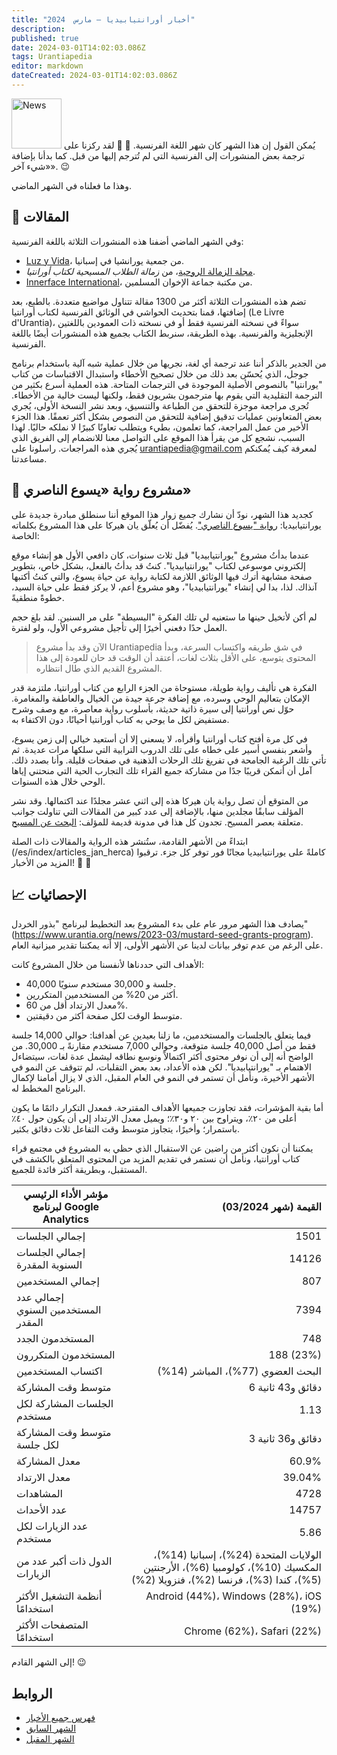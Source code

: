 ```yaml
---
title: "أخبار أورانتيابيديا — مارس  2024"
description: 
published: true
date: 2024-03-01T14:02:03.086Z
tags: Urantiapedia
editor: markdown
dateCreated: 2024-03-01T14:02:03.086Z
---
```


<img src="/_assets/svg/icon-news.svg" alt="News" style="width: 80px;"> يُمكن القول إن هذا الشهر كان شهر اللغة الفرنسية. :tokyo_tower: :sparkling_heart: لقد ركزنا على ترجمة بعض المنشورات إلى الفرنسية التي لم تُترجم إليها من قبل. كما بدأنا بإضافة «شيء آخر». :wink:

وهذا ما فعلناه في الشهر الماضي.

## :page_with_curl: المقالات

وفي الشهر الماضي أضفنا هذه المنشورات الثلاثة باللغة الفرنسية:

- [Luz y Vida](/fr/index/articles_luz_y_vida)، من جمعية يورانشيا في إسبانيا.
- [مجلة الزمالة الروحية](/fr/index/articles_spiritual_fellowship_journal)، من _زمالة الطلاب المسيحية لكتاب أورانتيا_.
- [Innerface International](/fr/index/articles_innerface)، من مكتبة جماعة الإخوان المسلمين.

تضم هذه المنشورات الثلاثة أكثر من 1300 مقالة تتناول مواضيع متعددة. بالطبع، بعد إضافتها، قمنا بتحديث الحواشي في الوثائق الفرنسية لكتاب أورانتيا (Le Livre d'Urantia)، سواءً في نسخته الفرنسية فقط أو في نسخته ذات العمودين باللغتين الإنجليزية والفرنسية. بهذه الطريقة، سنربط الكتاب بجميع هذه المنشورات أيضًا باللغة الفرنسية.

من الجدير بالذكر أننا عند ترجمة أي لغة، نجريها من خلال عملية شبه آلية باستخدام برنامج جوجل، الذي يُحسّن بعد ذلك من خلال تصحيح الأخطاء واستبدال الاقتباسات من كتاب "يورانتيا" بالنصوص الأصلية الموجودة في الترجمات المتاحة. هذه العملية أسرع بكثير من الترجمة التقليدية التي يقوم بها مترجمون بشريون فقط، ولكنها ليست خالية من الأخطاء. تُجرى مراجعة موجزة للتحقق من الطباعة والتنسيق، وبعد نشر النسخة الأولى، يُجري بعض المتعاونين عمليات تدقيق إضافية للتحقق من النصوص بشكل أكثر تعمقًا. هذا الجزء الأخير من عمل المراجعة، كما تعلمون، بطيء ويتطلب تعاونًا كبيرًا لا نملكه حاليًا. لهذا السبب، نشجع كل من يقرأ هذا الموقع على التواصل معنا للانضمام إلى الفريق الذي يُجري هذه المراجعات. راسلونا على urantiapedia@gmail.com لمعرفة كيف يُمكنكم مساعدتنا.

## :notebook_with_decorative_cover: مشروع رواية «يسوع الناصري»

كجديد هذا الشهر، نودّ أن نشارك جميع زوار هذا الموقع أننا سنطلق مبادرة جديدة على يورانتيابيديا: [رواية "يسوع الناصري"](/es/book/Jan_Herca/Jesus_of_Nazareth). يُفضّل أن يُعلّق يان هيركا على هذا المشروع بكلماته الخاصة:

عندما بدأتُ مشروع "يورانتيابيديا" قبل ثلاث سنوات، كان دافعي الأول هو إنشاء موقع إلكتروني موسوعي لكتاب "يورانتيابيديا". كنتُ قد بدأتُ بالفعل، بشكل خاص، بتطوير صفحة مشابهة أترك فيها الوثائق اللازمة لكتابة رواية عن حياة يسوع، والتي كنتُ أكتبها آنذاك. لذا، بدا لي إنشاء "يورانتيابيديا"، وهو مشروع أعم، لا يركز فقط على حياة السيد، خطوةً منطقيةً.
>
لم أكن لأتخيل حينها ما ستعنيه لي تلك الفكرة "البسيطة" على مر السنين. لقد بلغ حجم العمل حدًا دفعني أخيرًا إلى تأجيل مشروعي الأول، ولو لفترة.
>
> الآن وقد بدأ مشروع Urantiapedia في شق طريقه واكتساب السرعة، وبدأ المحتوى يتوسع، على الأقل بثلاث لغات، أعتقد أن الوقت قد حان للعودة إلى هذا المشروع القديم الذي طال انتظاره.
>
الفكرة هي تأليف رواية طويلة، مستوحاة من الجزء الرابع من كتاب أورانتيا، ملتزمة قدر الإمكان بتعاليم الوحي وسرده، مع إضافة جرعة جيدة من الخيال والعاطفة والمغامرة. حوّل نص أورانتيا إلى سيرة ذاتية حديثة، بأسلوب رواية معاصرة، مع وصف وشرح مستفيض لكل ما يوحي به كتاب أورانتيا أحيانًا، دون الاكتفاء به.
>
في كل مرة أفتح كتاب أورانتيا وأقرأه، لا يسعني إلا أن أستعيد خيالي إلى زمن يسوع، وأشعر بنفسي أسير على خطاه على تلك الدروب الترابية التي سلكها مرات عديدة. ثم تأتي تلك الرغبة الجامحة في تفريغ تلك الرحلات الذهنية في صفحات قليلة. وأنا بصدد ذلك. آمل أن أتمكن قريبًا جدًا من مشاركة جميع القراء تلك التجارب الحية التي منحتني إياها الوحي خلال هذه السنوات.

من المتوقع أن تصل رواية يان هيركا هذه إلى اثني عشر مجلدًا عند اكتمالها. وقد نشر المؤلف سابقًا مجلدين منها، بالإضافة إلى عدد كبير من المقالات التي تناولت جوانب متعلقة بعصر المسيح. تجدون كل هذا في مدونة قديمة للمؤلف: [البحث عن المسيح](https://buscandoajesus.wordpress.com).

ابتداءً من الأشهر القادمة، ستُنشر هذه الرواية والمقالات ذات الصلة (/es/index/articles_jan_herca) كاملةً على يورانتيابيديا مجانًا فور توفر كل جزء. ترقبوا المزيد من الأخبار! :clap: :clap:

## :chart_with_upwards_trend: الإحصائيات

يصادف هذا الشهر مرور عام على بدء المشروع بعد التخطيط لبرنامج "بذور الخردل" (https://www.urantia.org/news/2023-03/mustard-seed-grants-program). على الرغم من عدم توفر بيانات لدينا عن الأشهر الأولى، إلا أنه يمكننا تقدير ميزانية العام.

الأهداف التي حددناها لأنفسنا من خلال المشروع كانت:
- 40,000 جلسة و 30,000 مستخدم سنويًا.
- أكثر من 20% من المستخدمين المتكررين.
- معدل الارتداد أقل من 60%.
- متوسط ​​الوقت لكل صفحة أكثر من دقيقتين.

فيما يتعلق بالجلسات والمستخدمين، ما زلنا بعيدين عن أهدافنا: حوالي 14,000 جلسة فقط من أصل 40,000 جلسة متوقعة، وحوالي 7,000 مستخدم مقارنةً بـ 30,000. من الواضح أنه إلى أن نوفر محتوى أكثر اكتمالاً ونوسع نطاقه ليشمل عدة لغات، سيتضاءل الاهتمام بـ "يورانتيابيديا". لكن هذه الأعداد، بعد بعض التقلبات، لم تتوقف عن النمو في الأشهر الأخيرة، ونأمل أن تستمر في النمو في العام المقبل، الذي لا يزال أمامنا لإكمال البرنامج المخطط له.

أما بقية المؤشرات، فقد تجاوزت جميعها الأهداف المقترحة. فمعدل التكرار دائمًا ما يكون أعلى من ٢٠٪، ويتراوح بين ٢٠ و٣٠٪؛ ويميل معدل الارتداد إلى أن يكون حول ٤٠٪ باستمرار؛ وأخيرًا، يتجاوز متوسط ​​وقت التفاعل ثلاث دقائق بكثير.

يمكننا أن نكون أكثر من راضين عن الاستقبال الذي حظي به المشروع في مجتمع قراء كتاب أورانتيا، ونأمل أن نستمر في تقديم المزيد من المحتوى المتعلق بالكشف في المستقبل، وبطريقة أكثر فائدة للجميع.

مؤشر الأداء الرئيسي لبرنامج Google Analytics | القيمة (شهر 03/2024)
--- | ---:
إجمالي الجلسات | 1501
إجمالي الجلسات السنوية المقدرة | 14126
إجمالي المستخدمين | 807
إجمالي عدد المستخدمين السنوي المقدر | 7394
المستخدمون الجدد | 748
المستخدمون المتكررون | 188 (23%)
اكتساب المستخدمين | البحث العضوي (77%)، المباشر (14%)
متوسط ​​وقت المشاركة | 6 دقائق و43 ثانية
الجلسات المشاركة لكل مستخدم | 1.13
متوسط ​​وقت المشاركة لكل جلسة | 3 دقائق و36 ثانية
معدل المشاركة | 60.9%
معدل الارتداد | 39.04%
المشاهدات | 4728
عدد الأحداث | 14757
عدد الزيارات لكل مستخدم | 5.86
الدول ذات أكبر عدد من الزيارات | الولايات المتحدة (24%)، إسبانيا (14%)، المكسيك (10%)، كولومبيا (6%)، الأرجنتين (5%)، كندا (3%)، فرنسا (2%)، فنزويلا (2%)
أنظمة التشغيل الأكثر استخدامًا | Android (44%)، Windows (28%)، iOS (19%)
المتصفحات الأكثر استخدامًا | Chrome (62%)، Safari (22%)

إلى الشهر القادم! :wink:


## الروابط

- [فهرس جميع الأخبار](/ar/news)
- [الشهر السابق](/ar/news/2024/02)
- [الشهر المقبل](/ar/news/2024/04)